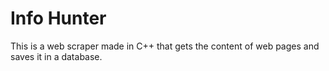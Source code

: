 # Info Hunter
This is a web scraper made in C++ that gets the content of web pages and saves it in a database. 
